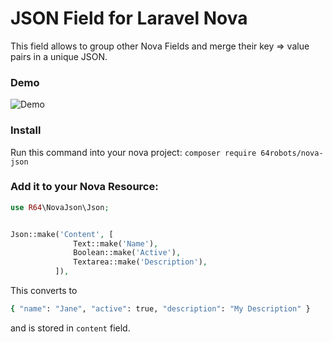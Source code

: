 # JSON Field for Laravel Nova

This field allows to group other Nova Fields and merge their key => value pairs in a unique JSON.

### Demo

![Demo](http://g.recordit.co/b7alxIvlsh.gif)

### Install

Run this command into your nova project:
`composer require 64robots/nova-json`

### Add it to your Nova Resource:

```php
use R64\NovaJson\Json;


Json::make('Content', [
              Text::make('Name'),
              Boolean::make('Active'),
              Textarea::make('Description'),
          ]),
```

This converts to

```bash
{ "name": "Jane", "active": true, "description": "My Description" }
```

and is stored in `content` field.
